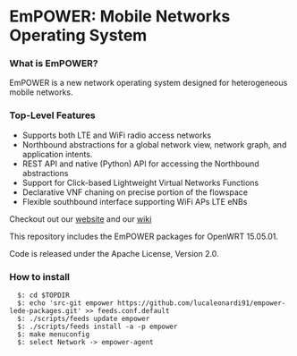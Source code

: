 EmPOWER: Mobile Networks Operating System
=========================================

### What is EmPOWER?
EmPOWER is a new network operating system designed for heterogeneous mobile networks.

### Top-Level Features
* Supports both LTE and WiFi radio access networks
* Northbound abstractions for a global network view, network graph, and
  application intents.
* REST API and native (Python) API for accessing the Northbound abstractions
* Support for Click-based Lightweight Virtual Networks Functions
* Declarative VNF chaning on precise portion of the flowspace
* Flexible southbound interface supporting WiFi APs LTE eNBs

Checkout out our [website](http://empower.create-net.org/) and our [wiki](https://github.com/5g-empower/empower-runtime/wiki)

This repository includes the EmPOWER packages for OpenWRT 15.05.01.

Code is released under the Apache License, Version 2.0.

### How to install

```
  $: cd $TOPDIR
  $: echo 'src-git empower https://github.com/lucaleonardi91/empower-lede-packages.git' >> feeds.conf.default
  $: ./scripts/feeds update empower
  $: ./scripts/feeds install -a -p empower
  $: make menuconfig
  $: select Network -> empower-agent
```
